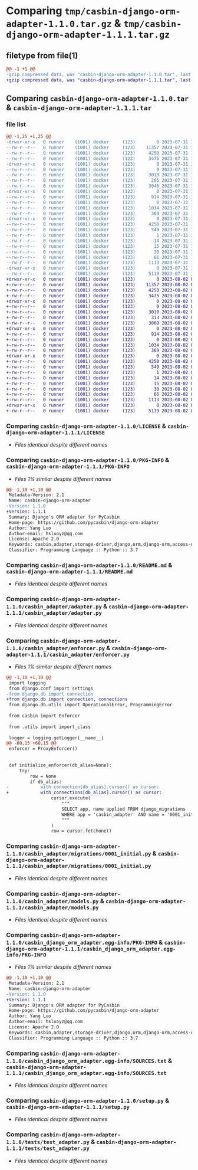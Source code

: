 # Comparing `tmp/casbin-django-orm-adapter-1.1.0.tar.gz` & `tmp/casbin-django-orm-adapter-1.1.1.tar.gz`

## filetype from file(1)

```diff
@@ -1 +1 @@
-gzip compressed data, was "casbin-django-orm-adapter-1.1.0.tar", last modified: Mon Jul 31 16:26:22 2023, max compression
+gzip compressed data, was "casbin-django-orm-adapter-1.1.1.tar", last modified: Wed Aug  2 06:09:29 2023, max compression
```

## Comparing `casbin-django-orm-adapter-1.1.0.tar` & `casbin-django-orm-adapter-1.1.1.tar`

### file list

```diff
@@ -1,25 +1,25 @@
-drwxr-xr-x   0 runner    (1001) docker     (123)        0 2023-07-31 16:26:22.184070 casbin-django-orm-adapter-1.1.0/
--rw-r--r--   0 runner    (1001) docker     (123)    11357 2023-07-31 16:25:51.000000 casbin-django-orm-adapter-1.1.0/LICENSE
--rw-r--r--   0 runner    (1001) docker     (123)     4250 2023-07-31 16:26:22.184070 casbin-django-orm-adapter-1.1.0/PKG-INFO
--rw-r--r--   0 runner    (1001) docker     (123)     3475 2023-07-31 16:25:51.000000 casbin-django-orm-adapter-1.1.0/README.md
-drwxr-xr-x   0 runner    (1001) docker     (123)        0 2023-07-31 16:26:22.180070 casbin-django-orm-adapter-1.1.0/casbin_adapter/
--rw-r--r--   0 runner    (1001) docker     (123)        0 2023-07-31 16:25:51.000000 casbin-django-orm-adapter-1.1.0/casbin_adapter/__init__.py
--rw-r--r--   0 runner    (1001) docker     (123)     3010 2023-07-31 16:25:51.000000 casbin-django-orm-adapter-1.1.0/casbin_adapter/adapter.py
--rw-r--r--   0 runner    (1001) docker     (123)      205 2023-07-31 16:25:51.000000 casbin-django-orm-adapter-1.1.0/casbin_adapter/apps.py
--rw-r--r--   0 runner    (1001) docker     (123)     3046 2023-07-31 16:25:51.000000 casbin-django-orm-adapter-1.1.0/casbin_adapter/enforcer.py
-drwxr-xr-x   0 runner    (1001) docker     (123)        0 2023-07-31 16:26:22.184070 casbin-django-orm-adapter-1.1.0/casbin_adapter/migrations/
--rw-r--r--   0 runner    (1001) docker     (123)      914 2023-07-31 16:25:51.000000 casbin-django-orm-adapter-1.1.0/casbin_adapter/migrations/0001_initial.py
--rw-r--r--   0 runner    (1001) docker     (123)        0 2023-07-31 16:25:51.000000 casbin-django-orm-adapter-1.1.0/casbin_adapter/migrations/__init__.py
--rw-r--r--   0 runner    (1001) docker     (123)     1034 2023-07-31 16:25:51.000000 casbin-django-orm-adapter-1.1.0/casbin_adapter/models.py
--rw-r--r--   0 runner    (1001) docker     (123)      369 2023-07-31 16:25:51.000000 casbin-django-orm-adapter-1.1.0/casbin_adapter/utils.py
-drwxr-xr-x   0 runner    (1001) docker     (123)        0 2023-07-31 16:26:22.184070 casbin-django-orm-adapter-1.1.0/casbin_django_orm_adapter.egg-info/
--rw-r--r--   0 runner    (1001) docker     (123)     4250 2023-07-31 16:26:22.000000 casbin-django-orm-adapter-1.1.0/casbin_django_orm_adapter.egg-info/PKG-INFO
--rw-r--r--   0 runner    (1001) docker     (123)      549 2023-07-31 16:26:22.000000 casbin-django-orm-adapter-1.1.0/casbin_django_orm_adapter.egg-info/SOURCES.txt
--rw-r--r--   0 runner    (1001) docker     (123)        1 2023-07-31 16:26:22.000000 casbin-django-orm-adapter-1.1.0/casbin_django_orm_adapter.egg-info/dependency_links.txt
--rw-r--r--   0 runner    (1001) docker     (123)       14 2023-07-31 16:26:22.000000 casbin-django-orm-adapter-1.1.0/casbin_django_orm_adapter.egg-info/requires.txt
--rw-r--r--   0 runner    (1001) docker     (123)       15 2023-07-31 16:26:22.000000 casbin-django-orm-adapter-1.1.0/casbin_django_orm_adapter.egg-info/top_level.txt
--rw-r--r--   0 runner    (1001) docker     (123)       30 2023-07-31 16:25:51.000000 casbin-django-orm-adapter-1.1.0/pyproject.toml
--rw-r--r--   0 runner    (1001) docker     (123)       66 2023-07-31 16:26:22.184070 casbin-django-orm-adapter-1.1.0/setup.cfg
--rw-r--r--   0 runner    (1001) docker     (123)     1113 2023-07-31 16:25:51.000000 casbin-django-orm-adapter-1.1.0/setup.py
-drwxr-xr-x   0 runner    (1001) docker     (123)        0 2023-07-31 16:26:22.184070 casbin-django-orm-adapter-1.1.0/tests/
--rw-r--r--   0 runner    (1001) docker     (123)     5119 2023-07-31 16:25:51.000000 casbin-django-orm-adapter-1.1.0/tests/test_adapter.py
+drwxr-xr-x   0 runner    (1001) docker     (123)        0 2023-08-02 06:09:29.799650 casbin-django-orm-adapter-1.1.1/
+-rw-r--r--   0 runner    (1001) docker     (123)    11357 2023-08-02 06:09:02.000000 casbin-django-orm-adapter-1.1.1/LICENSE
+-rw-r--r--   0 runner    (1001) docker     (123)     4250 2023-08-02 06:09:29.799650 casbin-django-orm-adapter-1.1.1/PKG-INFO
+-rw-r--r--   0 runner    (1001) docker     (123)     3475 2023-08-02 06:09:02.000000 casbin-django-orm-adapter-1.1.1/README.md
+drwxr-xr-x   0 runner    (1001) docker     (123)        0 2023-08-02 06:09:29.795650 casbin-django-orm-adapter-1.1.1/casbin_adapter/
+-rw-r--r--   0 runner    (1001) docker     (123)        0 2023-08-02 06:09:02.000000 casbin-django-orm-adapter-1.1.1/casbin_adapter/__init__.py
+-rw-r--r--   0 runner    (1001) docker     (123)     3010 2023-08-02 06:09:02.000000 casbin-django-orm-adapter-1.1.1/casbin_adapter/adapter.py
+-rw-r--r--   0 runner    (1001) docker     (123)      313 2023-08-02 06:09:02.000000 casbin-django-orm-adapter-1.1.1/casbin_adapter/apps.py
+-rw-r--r--   0 runner    (1001) docker     (123)     3060 2023-08-02 06:09:02.000000 casbin-django-orm-adapter-1.1.1/casbin_adapter/enforcer.py
+drwxr-xr-x   0 runner    (1001) docker     (123)        0 2023-08-02 06:09:29.795650 casbin-django-orm-adapter-1.1.1/casbin_adapter/migrations/
+-rw-r--r--   0 runner    (1001) docker     (123)      914 2023-08-02 06:09:02.000000 casbin-django-orm-adapter-1.1.1/casbin_adapter/migrations/0001_initial.py
+-rw-r--r--   0 runner    (1001) docker     (123)        0 2023-08-02 06:09:02.000000 casbin-django-orm-adapter-1.1.1/casbin_adapter/migrations/__init__.py
+-rw-r--r--   0 runner    (1001) docker     (123)     1034 2023-08-02 06:09:02.000000 casbin-django-orm-adapter-1.1.1/casbin_adapter/models.py
+-rw-r--r--   0 runner    (1001) docker     (123)      369 2023-08-02 06:09:02.000000 casbin-django-orm-adapter-1.1.1/casbin_adapter/utils.py
+drwxr-xr-x   0 runner    (1001) docker     (123)        0 2023-08-02 06:09:29.799650 casbin-django-orm-adapter-1.1.1/casbin_django_orm_adapter.egg-info/
+-rw-r--r--   0 runner    (1001) docker     (123)     4250 2023-08-02 06:09:29.000000 casbin-django-orm-adapter-1.1.1/casbin_django_orm_adapter.egg-info/PKG-INFO
+-rw-r--r--   0 runner    (1001) docker     (123)      549 2023-08-02 06:09:29.000000 casbin-django-orm-adapter-1.1.1/casbin_django_orm_adapter.egg-info/SOURCES.txt
+-rw-r--r--   0 runner    (1001) docker     (123)        1 2023-08-02 06:09:29.000000 casbin-django-orm-adapter-1.1.1/casbin_django_orm_adapter.egg-info/dependency_links.txt
+-rw-r--r--   0 runner    (1001) docker     (123)       14 2023-08-02 06:09:29.000000 casbin-django-orm-adapter-1.1.1/casbin_django_orm_adapter.egg-info/requires.txt
+-rw-r--r--   0 runner    (1001) docker     (123)       15 2023-08-02 06:09:29.000000 casbin-django-orm-adapter-1.1.1/casbin_django_orm_adapter.egg-info/top_level.txt
+-rw-r--r--   0 runner    (1001) docker     (123)       30 2023-08-02 06:09:02.000000 casbin-django-orm-adapter-1.1.1/pyproject.toml
+-rw-r--r--   0 runner    (1001) docker     (123)       66 2023-08-02 06:09:29.799650 casbin-django-orm-adapter-1.1.1/setup.cfg
+-rw-r--r--   0 runner    (1001) docker     (123)     1113 2023-08-02 06:09:02.000000 casbin-django-orm-adapter-1.1.1/setup.py
+drwxr-xr-x   0 runner    (1001) docker     (123)        0 2023-08-02 06:09:29.799650 casbin-django-orm-adapter-1.1.1/tests/
+-rw-r--r--   0 runner    (1001) docker     (123)     5119 2023-08-02 06:09:02.000000 casbin-django-orm-adapter-1.1.1/tests/test_adapter.py
```

### Comparing `casbin-django-orm-adapter-1.1.0/LICENSE` & `casbin-django-orm-adapter-1.1.1/LICENSE`

 * *Files identical despite different names*

### Comparing `casbin-django-orm-adapter-1.1.0/PKG-INFO` & `casbin-django-orm-adapter-1.1.1/PKG-INFO`

 * *Files 1% similar despite different names*

```diff
@@ -1,10 +1,10 @@
 Metadata-Version: 2.1
 Name: casbin-django-orm-adapter
-Version: 1.1.0
+Version: 1.1.1
 Summary: Django's ORM adapter for PyCasbin
 Home-page: https://github.com/pycasbin/django-orm-adapter
 Author: Yang Luo
 Author-email: hsluoyz@qq.com
 License: Apache 2.0
 Keywords: casbin,adapter,storage-driver,django,orm,django-orm,access-control,authorization
 Classifier: Programming Language :: Python :: 3.7
```

### Comparing `casbin-django-orm-adapter-1.1.0/README.md` & `casbin-django-orm-adapter-1.1.1/README.md`

 * *Files identical despite different names*

### Comparing `casbin-django-orm-adapter-1.1.0/casbin_adapter/adapter.py` & `casbin-django-orm-adapter-1.1.1/casbin_adapter/adapter.py`

 * *Files identical despite different names*

### Comparing `casbin-django-orm-adapter-1.1.0/casbin_adapter/enforcer.py` & `casbin-django-orm-adapter-1.1.1/casbin_adapter/enforcer.py`

 * *Files 1% similar despite different names*

```diff
@@ -1,10 +1,10 @@
 import logging
 from django.conf import settings
-from django.db import connection
+from django.db import connection, connections
 from django.db.utils import OperationalError, ProgrammingError
 
 from casbin import Enforcer
 
 from .utils import import_class
 
 logger = logging.getLogger(__name__)
@@ -60,15 +60,15 @@
 enforcer = ProxyEnforcer()
 
 
 def initialize_enforcer(db_alias=None):
     try:
         row = None
         if db_alias:
-            with connection[db_alias].cursor() as cursor:
+            with connections[db_alias].cursor() as cursor:
                 cursor.execute(
                     """
                     SELECT app, name applied FROM django_migrations
                     WHERE app = 'casbin_adapter' AND name = '0001_initial';
                     """
                 )
                 row = cursor.fetchone()
```

### Comparing `casbin-django-orm-adapter-1.1.0/casbin_adapter/migrations/0001_initial.py` & `casbin-django-orm-adapter-1.1.1/casbin_adapter/migrations/0001_initial.py`

 * *Files identical despite different names*

### Comparing `casbin-django-orm-adapter-1.1.0/casbin_adapter/models.py` & `casbin-django-orm-adapter-1.1.1/casbin_adapter/models.py`

 * *Files identical despite different names*

### Comparing `casbin-django-orm-adapter-1.1.0/casbin_django_orm_adapter.egg-info/PKG-INFO` & `casbin-django-orm-adapter-1.1.1/casbin_django_orm_adapter.egg-info/PKG-INFO`

 * *Files 1% similar despite different names*

```diff
@@ -1,10 +1,10 @@
 Metadata-Version: 2.1
 Name: casbin-django-orm-adapter
-Version: 1.1.0
+Version: 1.1.1
 Summary: Django's ORM adapter for PyCasbin
 Home-page: https://github.com/pycasbin/django-orm-adapter
 Author: Yang Luo
 Author-email: hsluoyz@qq.com
 License: Apache 2.0
 Keywords: casbin,adapter,storage-driver,django,orm,django-orm,access-control,authorization
 Classifier: Programming Language :: Python :: 3.7
```

### Comparing `casbin-django-orm-adapter-1.1.0/casbin_django_orm_adapter.egg-info/SOURCES.txt` & `casbin-django-orm-adapter-1.1.1/casbin_django_orm_adapter.egg-info/SOURCES.txt`

 * *Files identical despite different names*

### Comparing `casbin-django-orm-adapter-1.1.0/setup.py` & `casbin-django-orm-adapter-1.1.1/setup.py`

 * *Files identical despite different names*

### Comparing `casbin-django-orm-adapter-1.1.0/tests/test_adapter.py` & `casbin-django-orm-adapter-1.1.1/tests/test_adapter.py`

 * *Files identical despite different names*

